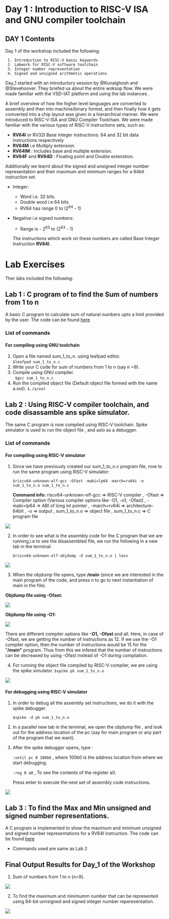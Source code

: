 # Day 1 : Introduction to RISC-V ISA and GNU compiler toolchain

## DAY 1 Contents
Day 1 of the workshop included the following:

     1. Introduction to RISC-V basic keywords
     2. Labwork for RISC-V software toolchain
     3. Integer number representation
     4. Signed and unsigned arithmetic operations
     
 
Day_1 started with an introductory session by @Kunalghosh and @Stevehoover. They briefed us about the entire woksop flow. We were made familiar with the VSD-IAT platform and using the lab instances . 

A brief overview of how the higher level languages are converted to assembly and then into machine/binary format, and then finally how it gets comverted into a chip layout was given in a hierarchical manner. We were introduced to RISC-V ISA and GNU Compiler Toolchain. We were made familiar with the various types of RISC-V instructions sets, such as:
  
  - **RV64I** or RV32I Base integer instructions: 64 and 32 bit data instructions respectively
  - **RV64M** i.e Multiply extension
  - **RV64IM** : Includes base and multiple extension.
  - **RV64F** and **RV64D** : Floating point and Double extenstion. 
  
Additionally we learnt about the signed and unsigned integer number representation and their maximum and minimum ranges for a 64bit instruction set.
  
  - Integer: 
    - Word i.e. 32 bits.
    - Double word i.e 64 bits
    - RV64 has range 0 to (2<sup>64</sup> - 1)
    
  - Negative i.e signed numbers:
    - Range is - 2<sup>63</sup> to (2<sup>63</sup> - 1)
    
    The instructions which work on these numbers are called Base Integer Instruction **RV64I**.
    
    
    
 
# Lab Exercises

Ther labs included the following:
 
## Lab 1 : C program of to find the Sum of numbers from 1 to n

A basic C program to calculate sum of natural numbers upto a limit provided by the user. The code can be found [here](https://github.com/RISCV-MYTH-WORKSHOP/RISC-V-CPU-Core-using-TL-Verilog/blob/master/Day_1/Codes/sum_1_to_n.c) 

### List of commands
#### For compiling using GNU toolchain

1. Open a file named sum_1_to_n. using leafpad editor.  
     `$leafpad sum_1_to_n.c`   
2. Write your C code for sum of numbers from 1 to  n (say n =9).
3. Compile using GNU compiler.   
    ` $gcc sum_1_to_n.c`   
4. Run the compiled object file (Default object file formed with the name a.out).
     `$./a/out`
     

## Lab 2 : Using RISC-V compiler toolchain, and code disassamble ans spike simulator.
  The same C program is now compiled using RISC-V toolchain. Spike simulator is used to run the object file , and aslo as a debugger.  
  
### List of commands
  
#### For compiling using RISC-V simulator

1. Since we have previously created our sum_1_to_n.c program file, now to run the same program using RISC-V simulator:

   `$riscv64-unknown-elf-gcc -Ofast -mabi=lp64 -march=rv64i -o sum_1_to_n.o sum_1_to_n.c`
   
    **Command info:** riscv64-unknown-elf-gcc => RISC-V compiler  , -Ofast => Compiler option (Various compiler options like -O1, -o1, -Ofast)  , -mabi=lp64 => ABI of long int pointer  , -march=rv64i => architecture-64bit , -o => output ,  sum_1_to_n.o => object file , sum_1_to_n.c => C program file
    
![](Command_Snaps/riscv_gcc_Ofast_command.JPG)    
    
2. In order to see what is the assembly code for the C program that we are running,i.e to see the disassembled file, we run the following in a new tab in the terminal:

   `$riscv64-unknown-elf-objdump -d sum_1_to_n.o | less`
   
![](Command_Snaps/objdump_command.JPG)

3. When the objdump file opens, type **/main** (since we are interested in the main program of the code, and press n to go to next instantiation of main in the file).

**Objdump file using -Ofast:**

![](https://github.com/RISCV-MYTH-WORKSHOP/RISC-V-CPU-Core-using-TL-Verilog/blob/master/Day_1/Output_Snaps/objdump_main_using_Ofast.JPG)

**Objdump file using -O1:**

![](https://github.com/RISCV-MYTH-WORKSHOP/RISC-V-CPU-Core-using-TL-Verilog/blob/master/Day_1/Output_Snaps/objdump_main_using_O1.JPG)

There are different compiler options like **-O1, -Ofast** and all. Here, in case of -Ofast, we are getting the number of instructions as 12. If we use the -O1 compiler option, then the number of instructions would be 15 for the "**/main"** program. Thus from this we infered that the number of instructions can be decreased by using -Ofast instead of -O1 during compilation.

4. For running the object file compiled by RISC-V compiler, we are using the spike simulator.
   `$spike pk sum_1_to_n.o`
   
![](Command_Snaps/spike_command.JPG)


#### For debugging using RISC-V simulator

1. In order to debug all the assembly set instructions, we do it with the spike debugger. 

   `$spike -d pk sum_1_to_n.o`
   
2. In a parallel new tab in the terminal, we open the objdump file , and look out for the address location of the pc (say for main program or any part of the program that we want).

3. After the spike debugger opens, type :

   `:until pc 0 100b0` , where 100b0 is the address location from where we start debugging.
   
   `:reg 0 a0`  , To see the contents of the register a0.
   
   Press enter to execute the next set of assembly code instructions.
   
![](Output_Snaps/spike_debugging_sum_of_n.JPG)
   
  
## Lab 3 : To find the Max and Min unsigned and signed number representations. 

A C program is implemented to show the maximum and minimum unsigned and signed number representations for a RV64I instruction. The code can be found [here](https://github.com/iamrk-vlsi/RISC-V-MYTH-Workshop/tree/master/DAY1/unsignedHighest.c) 
  - Commands used are same as Lab 2
  
   
## Final Output Results for Day_1 of the Workshop

1. Sum of numbers from 1 to n (n=9).

![](Output_Snaps/Ouput_Sum_using_riscv_compiler.JPG)

2. To find the maximum and minimumm number that can be represented using 64-bit unnsigned and signed integer number reperesentation.

![](Output_Snaps/Output_Max_Min_no_using_riscv_n_spike_compiler.JPG)

